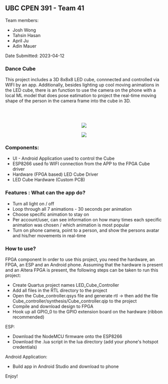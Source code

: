 ## UBC CPEN 391 - Team 41 ##

Team members:
- Josh Wong
- Tahsin Hasan
- April Ju
- Adin Mauer

Date Submitted: 2023-04-12

### Dance Cube

This project includes a 3D 8x8x8 LED cube, connnected and controlled via WIFI by an app. Additionally, besides lighting up cool moving animations in the LED cube, there is an function to use the camera on the phone with a local ML model that does pose eatimation to project the real-time moving shape of the person in the camera frame into the cube in 3D.

<br/><br/>
<p align="center">
  <img src="https://user-images.githubusercontent.com/89616796/231640521-6e43ef89-aa31-4e59-8e8f-6284d2ae8689.png" />
</p>



<p align="center">
  <img src="https://user-images.githubusercontent.com/89616796/231642571-2c826fe3-f7d6-44e4-b82c-6db165e1cf98.gif" />
</p>

### Components:

- UI - Android Application used to control the Cube
- ESP8266 used fo WIFI connection from the APP to the FPGA Cube driver
- Hardware (FPGA based) LED Cube Driver
- LED Cube Hardware (Custom PCB)

### Features : What can the app do?

- Turn all light on / off
- Loop through all 7 animations - 30 seconds per animation
- Choose specific animation to stay on
- Per account/user, can see information on how many times each specific animation was chosen / which animation is most popular
- Turn on phone camera, point to a person, and show the persons avatar and his/her movements in real-time

### How to use?
FPGA component
In order to use this project, you need the hardware, an FPGA, an ESP and an Android phone.
Assuming that the hardware is present and an Altera FPGA is present, the following steps can be taken to run this project:
- Create Quartus project names LED_Cube_Controller
- Add all files in the RTL directory to the project
- Open the Cube_controller.qsys file and generate rtl -> then add the file Cube_controller/synthesis/Cube_controller.qip to the project
- Compile and download design to FPGA
- Hook up all GPIO_0 to the GPIO extension board on the hardware (ribbon recommended)

ESP:
- Download the NodeMCU firmware onto the ESP8266
-  Download the .lua script in the lua directory (add your phone's hotspot credentials)

Android Application:
-    Build app in Android Studio and download to phone

Enjoy!
